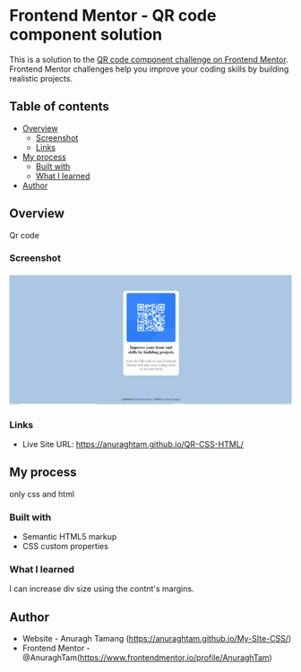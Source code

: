 # Frontend Mentor - QR code component solution

This is a solution to the [QR code component challenge on Frontend Mentor](https://www.frontendmentor.io/challenges/qr-code-component-iux_sIO_H). Frontend Mentor challenges help you improve your coding skills by building realistic projects.

## Table of contents

- [Overview](#overview)
  - [Screenshot](#screenshot)
  - [Links](#links)
- [My process](#my-process)
  - [Built with](#built-with)
  - [What I learned](#what-i-learned)
- [Author](#author)

## Overview

Qr code

### Screenshot

![](images/screenshot.png)

### Links

- Live Site URL: https://anuraghtam.github.io/QR-CSS-HTML/

## My process

  only css and html

### Built with

- Semantic HTML5 markup
- CSS custom properties

### What I learned

I can increase div size using the contnt's margins.

## Author

- Website - Anuragh Tamang (https://anuraghtam.github.io/My-SIte-CSS/)
- Frontend Mentor - @AnuraghTam(https://www.frontendmentor.io/profile/AnuraghTam)
